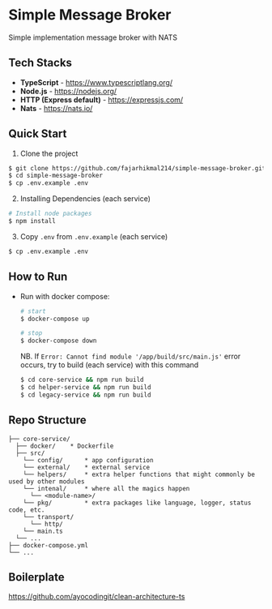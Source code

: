 # Simple Message Broker

Simple implementation message broker with NATS

## Tech Stacks
- **TypeScript** - <https://www.typescriptlang.org/>
- **Node.js** - <https://nodejs.org/>
- **HTTP (Express default)** - <https://expressjs.com/>
- **Nats** - <https://nats.io/>

## Quick Start

1. Clone the project

```bash
$ git clone https://github.com/fajarhikmal214/simple-message-broker.git
$ cd simple-message-broker
$ cp .env.example .env
```

2. Installing Dependencies (each service)
```bash
# Install node packages
$ npm install
```

3. Copy `.env` from `.env.example` (each service)

```bash
$ cp .env.example .env
```

## How to Run

- Run with docker compose:

  ```bash
  # start
  $ docker-compose up

  # stop
  $ docker-compose down
  ```
  
  NB. If `Error: Cannot find module '/app/build/src/main.js'` error occurs, try to build (each service) with this command
  ```bash
  $ cd core-service && npm run build
  $ cd helper-service && npm run build
  $ cd legacy-service && npm run build
  ```

## Repo Structure

```
├── core-service/
  ├── docker/    * Dockerfile
  ├── src/
    └── config/      * app configuration
    └── external/    * external service
    └── helpers/     * extra helper functions that might commonly be used by other modules
    └── intenal/     * where all the magics happen
      └── <module-name>/
    └── pkg/         * extra packages like language, logger, status code, etc.
    └── transport/
      └── http/
    └── main.ts
  └── ...
├── docker-compose.yml
└── ...
```

## Boilerplate
https://github.com/ayocodingit/clean-architecture-ts
